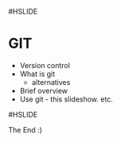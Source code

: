 #HSLIDE

# GIT
* Version control
* What is git
    - alternatives
* Brief overview
* Use git - this slideshow. etc.

#HSLIDE

The End :)
